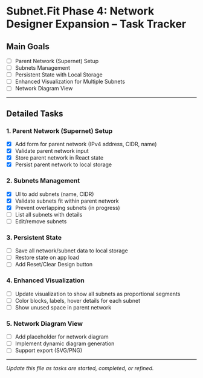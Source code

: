 # Subnet.Fit Phase 4: Network Designer Expansion – Task Tracker

## Main Goals
- [ ] Parent Network (Supernet) Setup
- [ ] Subnets Management
- [ ] Persistent State with Local Storage
- [ ] Enhanced Visualization for Multiple Subnets
- [ ] Network Diagram View

---

## Detailed Tasks

### 1. Parent Network (Supernet) Setup
- [x] Add form for parent network (IPv4 address, CIDR, name)
- [x] Validate parent network input
- [x] Store parent network in React state
- [x] Persist parent network to local storage

### 2. Subnets Management
- [x] UI to add subnets (name, CIDR)
- [x] Validate subnets fit within parent network
- [x] Prevent overlapping subnets (in progress)
- [ ] List all subnets with details
- [ ] Edit/remove subnets

### 3. Persistent State
- [ ] Save all network/subnet data to local storage
- [ ] Restore state on app load
- [ ] Add Reset/Clear Design button

### 4. Enhanced Visualization
- [ ] Update visualization to show all subnets as proportional segments
- [ ] Color blocks, labels, hover details for each subnet
- [ ] Show unused space in parent network

### 5. Network Diagram View
- [ ] Add placeholder for network diagram
- [ ] Implement dynamic diagram generation
- [ ] Support export (SVG/PNG)

---

*Update this file as tasks are started, completed, or refined.* 